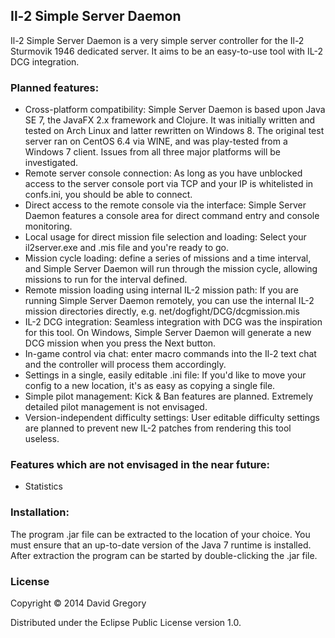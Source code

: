Il-2 Simple Server Daemon
-------------------------

Il-2 Simple Server Daemon is a very simple server controller for the Il-2 Sturmovik 1946 dedicated server. It aims to be an easy-to-use tool with IL-2 DCG integration.

### Planned features:

- Cross-platform compatibility: Simple Server Daemon is based upon Java SE 7, the JavaFX 2.x framework and Clojure. It was initially written and tested on Arch Linux and latter rewritten on Windows 8. The original test server ran on CentOS 6.4 via WINE, and was play-tested from a Windows 7 client. Issues from all three major platforms will be investigated.
- Remote server console connection: As long as you have unblocked access to the server console port via TCP and your IP is whitelisted in confs.ini, you should be able to connect.
- Direct access to the remote console via the interface: Simple Server Daemon features a console area for direct command entry and console monitoring.
- Local usage for direct mission file selection and loading: Select your il2server.exe and .mis file and you're ready to go.
- Mission cycle loading: define a series of missions and a time interval, and Simple Server Daemon will run through the mission cycle, allowing missions to run for the interval defined.
- Remote mission loading using internal IL-2 mission path: If you are running Simple Server Daemon remotely, you can use the internal IL-2 mission directories directly, e.g. net/dogfight/DCG/dcgmission.mis
- IL-2 DCG integration: Seamless integration with DCG was the inspiration for this tool. On Windows, Simple Server Daemon will generate a new DCG mission when you press the Next button.
- In-game control via chat: enter macro commands into the Il-2 text chat and the controller will process them accordingly.
- Settings in a single, easily editable .ini file: If you'd like to move your config to a new location, it's as easy as copying a single file.
- Simple pilot management: Kick & Ban features are planned. Extremely detailed pilot management is not envisaged.
- Version-independent difficulty settings: User editable difficulty settings are planned to prevent new IL-2 patches from rendering this tool useless.

### Features which are not envisaged in the near future:

- Statistics

### Installation:

The program .jar file can be extracted to the location of your choice. You must ensure that an up-to-date version of the Java 7 runtime is installed. After extraction the program can be started by double-clicking the .jar file.

### License

Copyright © 2014 David Gregory

Distributed under the Eclipse Public License version 1.0.
